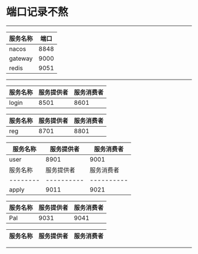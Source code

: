 # 					端口记录不熬

---

服务名称  | 端口
---|---
nacos  | 8848
gateway | 9000
redis    | 9051     


---


服务名称 | 服务提供者  | 服务消费者
---|---|---
login | 8501  | 8601


| 服务名称 | 服务提供者 | 服务消费者 |
| -------- | ---------- | ---------- |
| reg      | 8701       | 8801       |

| 服务名称 | 服务提供者 | 服务消费者 |
| -------- | ---------- | ---------- |
| user     | 8901       | 9001       |
| 服务名称 | 服务提供者 | 服务消费者 |
| -------- | ---------- | ---------- |
| apply    | 9011       | 9021       |

| 服务名称 | 服务提供者 | 服务消费者 |
| -------- | ---------- | ---------- |
| Pal      | 9031       | 9041       |

| 服务名称 | 服务提供者 | 服务消费者 |
| -------- | ---------- | ---------- |


---



​                               

